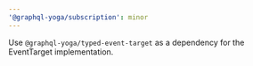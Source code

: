 ```yaml
---
'@graphql-yoga/subscription': minor
---
```


Use `@graphql-yoga/typed-event-target` as a dependency for the EventTarget implementation.
